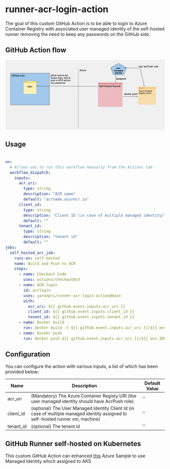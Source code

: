 # runner-acr-login-action

The goal of this custom GitHub Action is to be able to login to Azure Container Registry with associated user managed identity of the self-hosted runner removing the need to keep any passwords on the GitHub side.

## GitHub Action flow
![image](images/sketch.png)

## Usage

```yaml

on:
  # Allows you to run this workflow manually from the Actions tab
  workflow_dispatch:
    inputs:
      acr_uri:
        type: string
        description: "ACR name"
        default: "acrname.azurecr.io"
      client_id:
        type: string
        description: "Client ID (in case of multiple managed identity)"
        default: ""
      tenant_id:
        type: string
        description: "tenant id"
        default: ""
jobs:
  self_hosted_acr_job:
    runs-on: self-hosted
    name: Build and Push to ACR
    steps:
      - name: Checkout Code
        uses: actions/checkout@v3
      - name: ACR login
        id: acrlogin
        uses: yaronpri/runner-acr-login-action@main
        with:
          acr_uri: ${{ github.event.inputs.acr_uri }}
          client_id: ${{ github.event.inputs.client_id }}
          tenant_id: ${{ github.event.inputs.tenant_id }}      
      - name: Docker build
        run: docker build -t ${{ github.event.inputs.acr_uri }}/${{ env.IMAGE_NAME}}:${{ github.sha }} .
      - name: Docker push
        run: docker push ${{ github.event.inputs.acr_uri }}/${{ env.IMAGE_NAME}}:${{ github.sha }}
```

## Configuration

You can configure the action with various inputs, a list of which has been provided below:

| Name             | Description                                                                                     | Default Value |
|------------------|-------------------------------------------------------------------------------------------------|---------------|
| acr_uri     | (Mandatory) The Azure Container Registy URI (the user managed identity should have AcrPush role)                 | ''        |
| client_id   | (optional) The User Managed Identity Client Id (in case of multiple managed identity assigned to self-hosted runner vm, machine)                                                              | ''        |
| tenant_id       |  (optional) The tenant id                                                            | ''           |


## GitHub Runner self-hosted on Kubernetes
This custom GitHub Action can enhanced [this](https://github.com/Azure-Samples/github-runner-on-aks) Azure Sample to use Managed Identity which assigned to AKS
